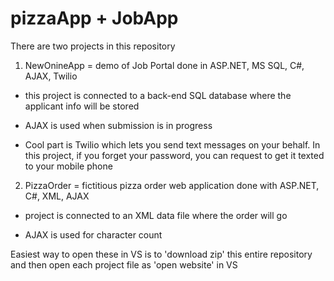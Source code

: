pizzaApp + JobApp
=====

There are two projects in this repository

1) NewOnineApp = demo of Job Portal done in ASP.NET, MS SQL, C#, AJAX, Twilio

 - this project is connected to a back-end SQL database where the applicant info will be stored
 
 - AJAX is used when submission is in progress
 
 - Cool part is Twilio which lets you send text messages on your behalf. In this project, if you 
    forget your password, you can request to get it texted to your mobile phone
    
2) PizzaOrder = fictitious pizza order web application done with ASP.NET, C#, XML, AJAX

  - project is connected to an XML data file where the order will go
  
  - AJAX is used for character count
 

Easiest way to open these in VS is to 'download zip' this entire repository and then open each 
project file as 'open website' in VS
